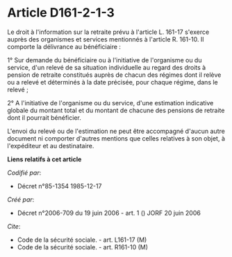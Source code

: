 # Article D161-2-1-3

Le droit à l'information sur la retraite prévu à l'article L. 161-17 s'exerce auprès des organismes et services mentionnés à
l'article R. 161-10. Il comporte la délivrance au bénéficiaire :

1° Sur demande du bénéficiaire ou à l'initiative de l'organisme ou du service, d'un relevé de sa situation individuelle au
regard des droits à pension de retraite constitués auprès de chacun des régimes dont il relève ou a relevé et déterminés à la
date précisée, pour chaque régime, dans le relevé ;

2° A l'initiative de l'organisme ou du service, d'une estimation indicative globale du montant total et du montant de chacune
des pensions de retraite dont il pourrait bénéficier.

L'envoi du relevé ou de l'estimation ne peut être accompagné d'aucun autre document ni comporter d'autres mentions que celles
relatives à son objet, à l'expéditeur et au destinataire.

**Liens relatifs à cet article**

_Codifié par_:

  - Décret n°85-1354 1985-12-17

_Créé par_:

  - Décret n°2006-709 du 19 juin 2006 - art. 1 () JORF 20 juin 2006

_Cite_:

  - Code de la sécurité sociale. - art. L161-17 (M)
  - Code de la sécurité sociale. - art. R161-10 (M)
